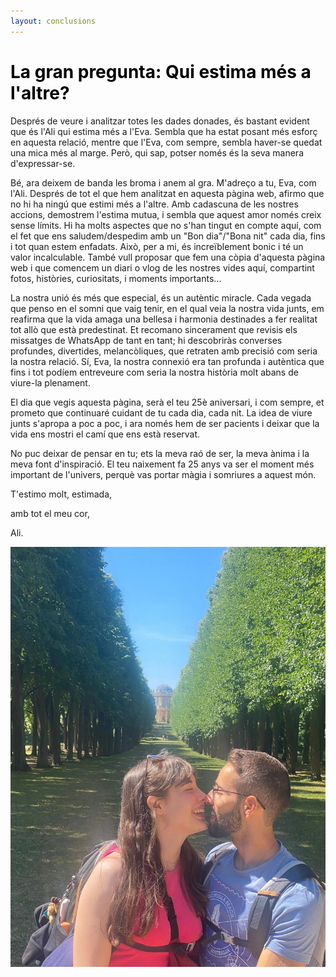 ```yaml
---
layout: conclusions
---
```


# <span style="color: #000000;">La gran pregunta: Qui estima més a l'altre?</span>
<div>
<p>
</p>
<p>
Després de veure i analitzar totes les dades donades, és bastant evident que és l'Ali qui estima més a l'Eva. Sembla que ha estat posant més esforç en aquesta relació, mentre que l'Eva, com sempre, sembla haver-se quedat una mica més al marge. Però, qui sap, potser només és la seva manera d'expressar-se.
</p>
<p>
Bé, ara deixem de banda les broma i anem al gra. M'adreço a tu, Eva, com l'Ali. Després de tot el que hem analitzat en aquesta pàgina web, afirmo que no hi ha ningú que estimi més a l'altre. Amb cadascuna de les nostres accions, demostrem l'estima mutua, i sembla que aquest amor només creix sense límits. Hi ha molts aspectes que no s'han tingut en compte aquí, com el fet que ens saludem/despedim amb un "Bon dia"/"Bona nit" cada dia, fins i tot quan estem enfadats. Això, per a mi, és increïblement bonic i té un valor incalculable. També vull proposar que fem una còpia d'aquesta pàgina web i que comencem un diari o vlog de les nostres vides aquí, compartint fotos, històries, curiositats, i moments importants...
</p>
<p>
La nostra unió és més que especial, és un autèntic miracle. Cada vegada que penso en el somni que vaig tenir, en el qual veia la nostra vida junts, em reafirma que la vida amaga una bellesa i harmonia destinades a fer realitat tot allò que està predestinat. Et recomano sincerament que revisis els missatges de WhatsApp de tant en tant; hi descobriràs converses profundes, divertides, melancòliques, que retraten amb precisió com seria la nostra relació. Sí, Eva, la nostra connexió era tan profunda i autèntica que fins i tot podíem entreveure com seria la nostra història molt abans de viure-la plenament.
</p>
<p>

El dia que vegis aquesta pàgina, serà el teu 25è aniversari, i com sempre, et prometo que continuaré cuidant de tu cada dia, cada nit. La idea de viure junts s'apropa a poc a poc, i ara només hem de ser pacients i deixar que la vida ens mostri el camí que ens està reservat.
</p>
<p>
No puc deixar de pensar en tu; ets la meva raó de ser, la meva ànima i la meva font d'inspiració. El teu naixement fa 25 anys va ser el moment més important de l'univers, perquè vas portar màgia i somriures a aquest món.
</p>
<p>
T'estimo molt, estimada,
</p>
<p>
amb tot el meu cor,
</p>
<p>
Ali.
</p>
<p>



</p>
<p>
</p>
</div>

<div style="text-align: center;">
  <img src="assets/img/Final kiss.jpg" alt="Grouping is an important step to make things simpler">
</div>


